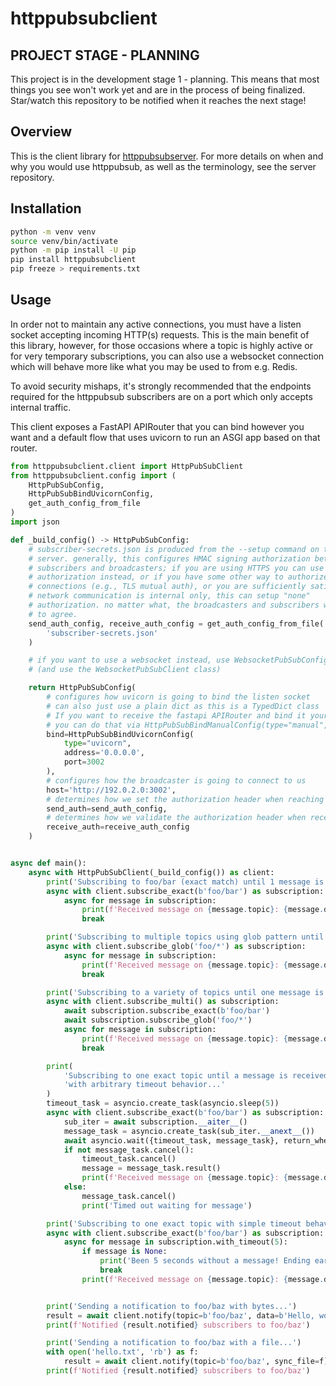 # httppubsubclient

## PROJECT STAGE - PLANNING

This project is in the development stage 1 - planning. This means that most things
you see won't work yet and are in the process of being finalized. Star/watch this
repository to be notified when it reaches the next stage!

## Overview

This is the client library for [httppubsubserver](https://github.com/Tjstretchalot/httppubsubserver).
For more details on when and why you would use httppubsub, as well as
the terminology, see the server repository.

## Installation

```bash
python -m venv venv
source venv/bin/activate
python -m pip install -U pip
pip install httppubsubclient
pip freeze > requirements.txt
```

## Usage

In order not to maintain any active connections, you must have a listen socket
accepting incoming HTTP(s) requests. This is the main benefit of this library,
however, for those occasions where a topic is highly active or for very
temporary subscriptions, you can also use a websocket connection which will
behave more like what you may be used to from e.g. Redis.

To avoid security mishaps, it's strongly recommended that the endpoints required
for the httppubsub subscribers are on a port which only accepts internal
traffic.

This client exposes a FastAPI APIRouter that you can bind however you want and
a default flow that uses uvicorn to run an ASGI app based on that router.

```python
from httppubsubclient.client import HttpPubSubClient
from httppubsubclient.config import (
    HttpPubSubConfig,
    HttpPubSubBindUvicornConfig,
    get_auth_config_from_file
)
import json

def _build_config() -> HttpPubSubConfig:
    # subscriber-secrets.json is produced from the --setup command on the
    # server. generally, this configures HMAC signing authorization between the
    # subscribers and broadcasters; if you are using HTTPS you can use token
    # authorization instead, or if you have some other way to authorize the
    # connections (e.g., TLS mutual auth), or you are sufficiently satisfied
    # network communication is internal only, this can setup "none"
    # authorization. no matter what, the broadcasters and subscribers will need
    # to agree.
    send_auth_config, receive_auth_config = get_auth_config_from_file(
        'subscriber-secrets.json'
    )

    # if you want to use a websocket instead, use WebsocketPubSubConfig instead
    # (and use the WebsocketPubSubClient class)

    return HttpPubSubConfig(
        # configures how uvicorn is going to bind the listen socket
        # can also just use a plain dict as this is a TypedDict class
        # If you want to receive the fastapi APIRouter and bind it yourself,
        # you can do that via HttpPubSubBindManualConfig(type="manual", callback=lambda router: ...)
        bind=HttpPubSubBindUvicornConfig(
            type="uvicorn",
            address='0.0.0.0',
            port=3002
        ),
        # configures how the broadcaster is going to connect to us
        host='http://192.0.2.0:3002',
        # determines how we set the authorization header when reaching out to the broadcaster
        send_auth=send_auth_config,
        # determines how we validate the authorization header when receiving from the broadcaster
        receive_auth=receive_auth_config
    )


async def main():
    async with HttpPubSubClient(_build_config()) as client:
        print('Subscribing to foo/bar (exact match) until 1 message is received...')
        async with client.subscribe_exact(b'foo/bar') as subscription:
            async for message in subscription:
                print(f'Received message on {message.topic}: {message.data.read().decode('utf-8')}')
                break

        print('Subscribing to multiple topics using glob pattern until 1 message is received...')
        async with client.subscribe_glob('foo/*') as subscription:
            async for message in subscription:
                print(f'Received message on {message.topic}: {message.data.read().decode('utf-8')}')
                break

        print('Subscribing to a variety of topics until one message is received...')
        async with client.subscribe_multi() as subscription:
            await subscription.subscribe_exact(b'foo/bar')
            await subscription.subscribe_glob('foo/*')
            async for message in subscription:
                print(f'Received message on {message.topic}: {message.data.read().decode('utf-8')}')
                break

        print(
            'Subscribing to one exact topic until a message is received, '
            'with arbitrary timeout behavior...'
        )
        timeout_task = asyncio.create_task(asyncio.sleep(5))
        async with client.subscribe_exact(b'foo/bar') as subscription:
            sub_iter = await subscription.__aiter__()
            message_task = asyncio.create_task(sub_iter.__anext__())
            await asyncio.wait({timeout_task, message_task}, return_when=asyncio.FIRST_COMPLETED)
            if not message_task.cancel():
                timeout_task.cancel()
                message = message_task.result()
                print(f'Received message on {message.topic}: {message.data.read().decode('utf-8')}')
            else:
                message_task.cancel()
                print('Timed out waiting for message')

        print('Subscribing to one exact topic with simple timeout behavior...')
        async with client.subscribe_exact(b'foo/bar') as subscription:
            async for message in subscription.with_timeout(5):
                if message is None:
                    print('Been 5 seconds without a message! Ending early')
                    break
                print(f'Received message on {message.topic}: {message.data.read().decode('utf-8')}')


        print('Sending a notification to foo/baz with bytes...')
        result = await client.notify(topic=b'foo/baz', data=b'Hello, world!')
        print(f'Notified {result.notified} subscribers to foo/baz')

        print('Sending a notification to foo/baz with a file...')
        with open('hello.txt', 'rb') as f:
            result = await client.notify(topic=b'foo/baz', sync_file=f)
        print(f'Notified {result.notified} subscribers to foo/baz')
```
